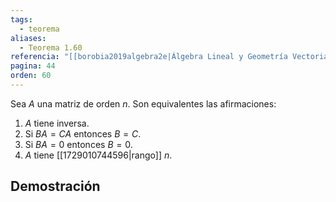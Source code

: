 ```yaml
---
tags:
  - teorema
aliases:
  - Teorema 1.60
referencia: "[[borobia2019algebra2e|Álgebra Lineal y Geometría Vectorial (2a ed)]]"
pagina: 44
orden: 60
---
```

Sea $A$ una  matriz de orden $n$. Son equivalentes las afirmaciones:
1. $A$ tiene inversa.
2. Si $BA=CA$ entonces $B=C$.
3. Si $BA=0$ entonces $B=0$.
4. $A$ tiene [[1729010744596|rango]] $n$.

## Demostración
